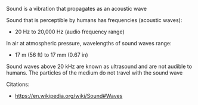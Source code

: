 Sound is a vibration that propagates as an acoustic wave

Sound that is perceptible by humans has frequencies (acoustic waves):
- 20 Hz to 20,000 Hz (audio frequency range)

In air at atmospheric pressure, wavelengths of sound waves range:
- 17 m (56 ft) to 17 mm (0.67 in)

Sound waves above 20 kHz are known as ultrasound and are not audible to humans.
The particles of the medium do not travel with the sound wave

Citations:
- https://en.wikipedia.org/wiki/Sound#Waves

